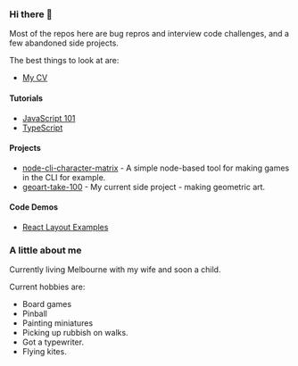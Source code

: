 ### Hi there 👋

Most of the repos here are bug repros and interview code challenges, and a few abandoned side projects. 

The best things to look at are: 

- [My CV](https://github.com/dwjohnston/cv) 

#### Tutorials 

- [JavaScript 101](https://github.com/dwjohnston/javascript-101)
- [TypeScript](https://github.com/dwjohnston/ts-tutorial-series) 

#### Projects

- [node-cli-character-matrix](https://github.com/dwjohnston/node-cli-character-matrix) - A simple node-based tool for making games in the CLI for example. 
- [geoart-take-100](https://github.com/dwjohnston/geoart-take-100) - My current side project - making geometric art.

#### Code Demos

- [React Layout Examples](https://github.com/dwjohnston/react-layout-approaches)


### A little about me 

Currently living Melbourne with my wife and soon a child.

Current hobbies are: 

- Board games
- Pinball 
- Painting miniatures
- Picking up rubbish on walks. 
- Got a typewriter. 
- Flying kites. 

